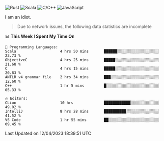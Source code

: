 ![Rust](https://img.shields.io/badge/Rust-000000?style=flat-square&logo=rust&logoColor=white)
![Scala](https://img.shields.io/badge/Scala-DC322F?style=flat-square&logo=Scala)
![C/C++](https://img.shields.io/badge/C++-00599c?style=flat-square&logo=C%2B%2B)
![JavaScript](https://img.shields.io/badge/JavaScript-323330?style=flat-square&logo=javascript&logoColor=F7DF1E)

I am an idiot.

> Due to network issues, the following data statistics are incomplete

<!--START_SECTION:waka-->
📊 **This Week I Spent My Time On** 

```text
💬 Programming Languages: 
Scala                    4 hrs 50 mins       ██████░░░░░░░░░░░░░░░░░░░   23.73 % 
ObjectiveC               4 hrs 25 mins       █████░░░░░░░░░░░░░░░░░░░░   21.68 % 
C                        4 hrs 15 mins       █████░░░░░░░░░░░░░░░░░░░░   20.83 % 
ANTLR v4 grammar file    2 hrs 34 mins       ███░░░░░░░░░░░░░░░░░░░░░░   12.60 % 
C++                      1 hr 5 mins         █░░░░░░░░░░░░░░░░░░░░░░░░   05.33 % 

🔥 Editors: 
CLion                    10 hrs              ████████████░░░░░░░░░░░░░   49.02 % 
IntelliJ                 8 hrs 28 mins       ██████████░░░░░░░░░░░░░░░   41.52 % 
VS Code                  1 hr 55 mins        ██░░░░░░░░░░░░░░░░░░░░░░░   09.45 % 
```


 Last Updated on 12/04/2023 18:39:51 UTC
<!--END_SECTION:waka-->
